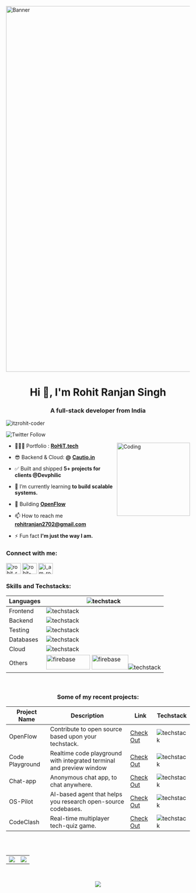 <img align="center" alt="Banner" width="1000" src="https://res.cloudinary.com/dsea9iqab/image/upload/v1704891215/nmcjvfy1mmwh2pn3clcz.png">
<h1 align="center">Hi 👋, I'm Rohit Ranjan Singh</h1>
<h3 align="center">A full-stack developer from India</h3>

<p align="left"> <img src="https://komarev.com/ghpvc/?username=itzrohit-coder&label=Profile%20views&color=0e75b6&style=flat" alt="itzrohit-coder" /></p>

![Twitter Follow](https://img.shields.io/twitter/follow/rohit_2702?style=social)

 <img align="right" alt="Coding" width="200" src="https://monophy.com/media/du3J3cXyzhj75IOgvA/monophy.gif">

- 👨🏽‍💻 Portfolio : <a href="https://rohit2702.vercel.app/">**RoHiT.tech**</a>

- 😎 Backend & Cloud: **@**  <a href="https://www.cautio.in/">**Cautio.in**</a>

- ✅ Built and shipped **5+ projects for clients @Devphilic** 

- 🌱 I’m currently learning **to build scalable systems.**

- 🚀 Building <a href="https://open-flow.vercel.app/">**OpenFlow** </a> 

- 📫 How to reach me <a href="mailto:rohitranjan2702@gmail.com"> **rohitranjan2702@gmail.com** </a> 

- ⚡ Fun fact **I'm just the way I am.**

<h3 align="left">Connect with me:</h3>
<p align="left">
<a href="https://twitter.com/rohit_2702" target="blank"><img align="center" src="https://raw.githubusercontent.com/rahuldkjain/github-profile-readme-generator/master/src/images/icons/Social/twitter.svg" alt="rohit_ranjan27" height="30" width="40" /></a>
<a href="https://linkedin.com/in/rohit-ranjan-singh-6133901b6/" target="blank"><img align="center" src="https://raw.githubusercontent.com/rahuldkjain/github-profile-readme-generator/master/src/images/icons/Social/linked-in-alt.svg" alt="rohit-ranjan-singh-6133901b6/" height="30" width="40" /></a>
<a href="https://instagram.com/rohit.2702" target="blank"><img align="center" src="https://raw.githubusercontent.com/rahuldkjain/github-profile-readme-generator/master/src/images/icons/Social/instagram.svg" alt="i_am_rohit_0_0" height="30" width="40" /></a>
</p>

<h3 align="left">Skills and Techstacks:</h3>

| Languages | <img src="https://skillicons.dev/icons?i=ts,js,cpp,java,go,python&theme=dark" alt="techstack" /> 
| ------------ | ----------- |
|Frontend | <img src="https://skillicons.dev/icons?i=react,redux,nextjs,tailwind&theme=dark" alt="techstack" />
|Backend | <img src="https://skillicons.dev/icons?i=nodejs,nestjs,fastapi,express,bun&theme=dark" alt="techstack" />
|Testing| <img src="https://skillicons.dev/icons?i=jest,vitest&theme=dark" alt="techstack" />
|Databases| <img src="https://skillicons.dev/icons?i=redis,prisma,supabase,mongodb,postgres,mysql&theme=dark" alt="techstack" />
|Cloud | <img src="https://skillicons.dev/icons?i=docker,aws,kubernetes,azure,kafka,nginx,workers&theme=dark" alt="techstack" /> 
|Others| <img src="https://miro.medium.com/v2/resize:fit:853/1*1DBe4cCQYfpM0oNXl_kH2w.png" alt="firebase" width="120" height="40"/>  <img src="https://miro.medium.com/v2/0*kjf1UIfQrTgv_jEw.png" alt="firebase" width="100" height="40"/><img src="https://skillicons.dev/icons?i=discordjs&theme=dark" alt="techstack" />


<br>

<h3 align="center">Some of my recent projects: </h3>

| Project Name | Description | Link | Techstack |
| ------------ | ----------- | ---- | ---|
| OpenFlow  | Contribute to open source based upon your techstack. | [Check Out](https://open-flow.vercel.app/) | <img src="https://skillicons.dev/icons?i=ts,redis,prisma,next,mongodb,tailwind&theme=dark" alt="techstack" />
| Code Playground | Realtime code playground with integrated terminal and preview window | [Check Out](https://github.com/rohitranjan-2702/playground-client) | <img src="https://skillicons.dev/icons?i=ts,next,nodejs,tailwind,nginx,docker,aws&theme=dark" alt="techstack" />
| Chat-app  | Anonymous chat app, to chat anywhere. | [Check Out](https://nextjsapp-u592.onrender.com/chat) |<img src="https://skillicons.dev/icons?i=ts,supabase,next,docker,tailwind&theme=dark" alt="techstack"/>
| OS-Pilot | AI-based agent that helps you research open-source codebases. | [Check Out](#) | <img src="https://skillicons.dev/icons?i=ts,next,tailwind,nodejs&theme=dark" alt="techstack"/>
| CodeClash | Real-time multiplayer tech-quiz game. | [Check Out](https://github.com/rohitranjan-2702/codeclash-game-backend) | <img src="https://skillicons.dev/icons?i=ts,next,tailwind,nodejs,aws,kafka,docker&theme=dark" alt="techstack"/>

<br>
<br>

<table align="center">
<tr>
<td><img src="https://github-readme-stats.vercel.app/api/top-langs?username=rohitranjan-2702&show_icons=true&locale=en&layout=compact&theme=tokyonight" />
</td>
<td>
<img src="https://github-readme-stats.vercel.app/api?username=rohitranjan-2702&include_all_commits=true&count_private=true&show_icons=true&line_height=20&theme=tokyonight"/>
</td>
</tr>
</table>
<br />
<p align="center">
<img align="center" src="https://github-readme-streak-stats.herokuapp.com/?user=rohitranjan-2702&theme=black-ice&hide_border=true&stroke=0000&background=060A0CD" />
</p>
